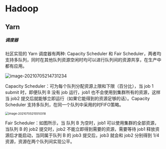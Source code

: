 # Hadoop



## Yarn

##### 调度器

社区实现的 Yarn 调度器有两种: Capacity Scheduler 和 Fair Scheduler，两者均支持多队列，同时在其他队列资源空闲时均可以进行队列间的资源共享，在生产中都有应用。

![image-20210705214731234](https://i.loli.net/2021/07/05/PzALH7YuVCUfOZy.png)

Capacity Scheduler：可为每个队列分配资源上限和下限（百分比），当 job 1 submit 时，即便队列 B 没有 job 运行，job1 也不会使用到集群所有的资源，这样当 job2 提交后就能够立即运行（如果它能得到的资源足够的话）。Capacity Scheduler 支持多队列，在同一个队列中采用的时FIFO策略。

<img src="https://i.loli.net/2021/07/05/84gmeEBwUbfiyPT.png" alt="image-20210705215510318" style="zoom: 67%;" />

Fair Scheduler：如图所示，当 队列 B 为空时，job1 可以使用集群的全部资源，当队列 B 的 job2 提交时，job2 不能立即得到需要的资源，需要等待 job1 释放资源后才能启动，当同属于队列 B 的 job3 提交后，job3 就会和 job2 分别得到 1/4 资源，资源在两个队列间实现公平。